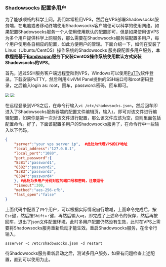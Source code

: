 ### Shadowsocks 配置多用户

为了能够顺畅的科学上网，我们常常租用VPS，然后在VPS部署Shadowsocks服务端，在电脑或者移动终端使用Shadowsocks客户端便可以科学的使用网络。如果配置Shadowsocks服务一个人使用使用默认的配置即可，但是如果使用该VPS为多个用户提供科学上网服务，那么需要在Shadowsocks服务端配置多用户，每个用户使用各自相应的配置，如此方便用户的管理。下面介绍一下，如何在安装了Linux（Ubuntu/CentOS）操作系统的Shadowsocks 服务段配置多用户服务，**本教程是基于[Bandwagon](https://bwh1.net/index.php)服务下安装CentOS操作系统使用默认方式安装Shadowsocks的VPS**。

首先，通过SSH服务客户端远程登陆到VPS，Windows可以使用[PuTTy](http://www.putty.org/)软件登录。下载安装PuTTY，然后利用KiviVM Panel提供的SSH端口号和root密码登录，之后输入login as: root，回车，password:密码，回车即可。

<img src="https://lynnlaulsl.files.wordpress.com/2017/11/sshport.png" style="zoom:80%"/>

<img src="https://lynnlaulsl.files.wordpress.com/2017/11/putty.png" style="zoom:80%"/>

在远程登录到VPS之后，在命令行输入`vi /etc/shadowsocks.json`，然后回车即进入了Shadowsocks服务器端的配置文件编辑页，输入`i`，即可对该文件进行编辑配置，如果你是第一次对该文件进行配置，那么该文件应该为空，否则里面包括配置命令。好了，下面该配置多用户的Shadowsocks服务了，在命令行中一些输入以下代码，

```json
{
    "server":"your vps server ip",  #此处为代理VPS的IP地址
    "local_address":"127.0.0.1",
    "local_port":"1080",
    "port_password":{
    "8381":"password1",
    "8382":"password2",
    "8383":"password3",
    "8384":"password4"
    }, #此处为多用户分别对应的端口号和密码，注意逗号
    "timeout":300,
    "method":"aes-256-cfb",
    "fast_open":"false"
}
```

上面代码中配置了四个用户，可以根据实际情况自行增减，上面命令完成后，按`Esc`键，然后按`Shift`+`:`键，再然后输入`wq`，即完成了上述命令的保存，然后再按回车，退出了json文件配置环境，此时多用户配置仍然没有生效，此时在VPS上需要将Shadowsocks服务重新启动才能生效。重启Shadowsocks服务，在命令行输入，

```shell
ssserver -c /etc/shadowsocks.json -d restart
```

待Shadowsocks服务重新启动之后，测试多用户服务，如果有问题检查上述配置，直到可以使用为止。

